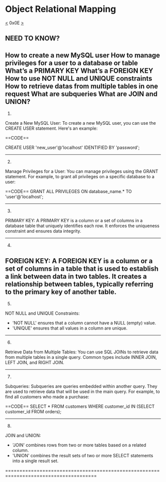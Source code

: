 # Object Relational Mapping
[<](https://github.com/TheeKingZa/alx-higher_level_programming/tree/master/0x0D-SQL_introduction/README.md) 0x0E [>](https://github.com/TheeKingZa/alx-higher_level_programming/tree/master/0x0F-python-object_relational_mapping/README.md)

NEED TO KNOW?
-------------
How to create a new MySQL user
How to manage privileges for a user to a database or table
What’s a PRIMARY KEY
What’s a FOREIGN KEY
How to use NOT NULL and UNIQUE constraints
How to retrieve datas from multiple tables in one request
What are subqueries
What are JOIN and UNION?
----------------------------------------------

1.
Create a New MySQL User:
To create a new MySQL user, you can use the CREATE USER statement. Here's an example:

==CODE==

CREATE USER 'new_user'@'localhost' IDENTIFIED BY 'password';

-----------------------------------

2.
Manage Privileges for a User:
You can manage privileges using the GRANT statement. For example, to grant all privileges on a specific database to a user:

==CODE==
GRANT ALL PRIVILEGES ON database_name.* TO 'user'@'localhost';

------------------------------------

3.
PRIMARY KEY:
A PRIMARY KEY is a column or a set of columns in a database table that uniquely identifies each row. It enforces the uniqueness constraint and ensures data integrity.

------------------------------------

4.
FOREIGN KEY:
A FOREIGN KEY is a column or a set of columns in a table that is used to establish a link between data in two tables. It creates a relationship between tables, typically referring to the primary key of another table.
-------------------------------------

5.
NOT NULL and UNIQUE Constraints:
* 'NOT NULL' ensures that a column cannot have a NULL (empty) value.
* 'UNIQUE' ensures that all values in a column are unique.

--------------------------------------

6.
Retrieve Data from Multiple Tables:
You can use SQL JOINs to retrieve data from multiple tables in a single query. Common types include INNER JOIN, LEFT JOIN, and RIGHT JOIN.

--------------------------------------

7.
Subqueries:
Subqueries are queries embedded within another query. They are used to retrieve data that will be used in the main query. For example, to find all customers who made a purchase:

==CODE==
SELECT * FROM customers WHERE customer_id IN (SELECT customer_id FROM orders);

------------------------------------------

8.
JOIN and UNION:
* 'JOIN' combines rows from two or more tables based on a related column.
* 'UNION' combines the result sets of two or more SELECT statements into a single result set.

======================================================================================
